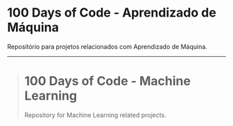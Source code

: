 # 100 Days of Code - Aprendizado de Máquina

Repositório para projetos relacionados com Aprendizado de Máquina.

***

> # 100 Days of Code - Machine Learning
> 
> Repository for Machine Learning related projects.

